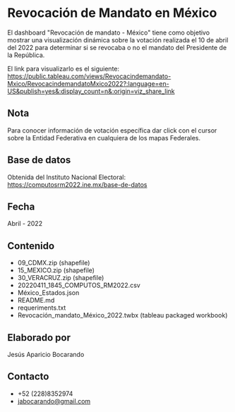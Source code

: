 # Revocación de Mandato en México

El dashboard "Revocación de mandato - México" tiene como objetivo mostrar una visualización dinámica sobre la votación realizada el 10 de abril del 2022 para determinar si se revocaba o no el mandato del Presidente de la República.

El link para visualizarlo es el siguiente: https://public.tableau.com/views/Revocacindemandato-Mxico/RevocacindemandatoMxico2022?:language=en-US&publish=yes&:display_count=n&:origin=viz_share_link

## Nota

Para conocer información de votación específica dar click con el cursor sobre la Entidad Federativa en cualquiera de los mapas Federales.

## Base de datos

Obtenida del Instituto Nacional Electoral: https://computosrm2022.ine.mx/base-de-datos

## Fecha

Abril - 2022

## Contenido

- 09_CDMX.zip (shapefile)
- 15_MEXICO.zip (shapefile)
- 30_VERACRUZ.zip (shapefile)
- 20220411_1845_COMPUTOS_RM2022.csv
- México_Estados.json
- README.md
- requeriments.txt
- Revocación_mandato_México_2022.twbx (tableau packaged workbook)

## Elaborado por 

Jesús Aparicio Bocarando

## Contacto

- +52 (228)8352974
- jabocarando@gmail.com